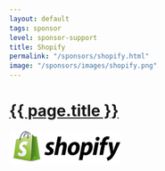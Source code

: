 ```yaml
---
layout: default
tags: sponsor
level: sponsor-support
title: Shopify
permalink: "/sponsors/shopify.html"
image: "/sponsors/images/shopify.png"
---
```


<h1 class="sponsor">
  <a href="{{page.permalink}}">{{ page.title }}</a>
</h1>

<img src="/sponsors/images/shopify.png" class="sponsor-no-text" />
